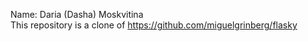Name: Daria (Dasha) Moskvitina  
This repository is a clone of https://github.com/miguelgrinberg/flasky 
